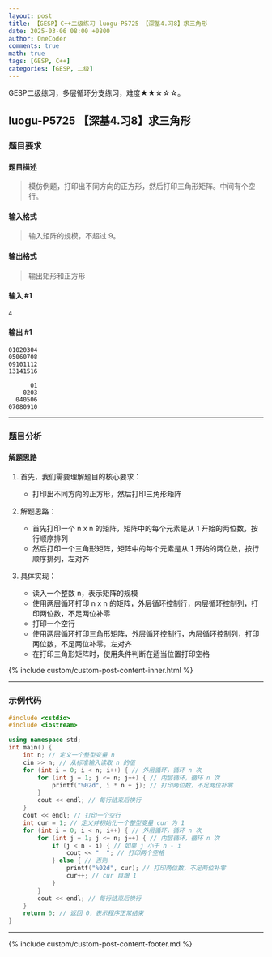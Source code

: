 ```yaml
---
layout: post
title: 【GESP】C++二级练习 luogu-P5725 【深基4.习8】求三角形
date: 2025-03-06 08:00 +0800
author: OneCoder
comments: true
math: true
tags: [GESP, C++]
categories: [GESP, 二级]
---
```

GESP二级练习，多层循环分支练习，难度★★☆☆☆。

<!--more-->

## luogu-P5725 【深基4.习8】求三角形

### 题目要求

#### 题目描述

>模仿例题，打印出不同方向的正方形，然后打印三角形矩阵。中间有个空行。

#### 输入格式

>输入矩阵的规模，不超过 $9$。

#### 输出格式

>输出矩形和正方形

#### 输入 #1

```console
4
```

#### 输出 #1

```console
01020304
05060708
09101112
13141516

      01
    0203
  040506
07080910
```

---

### 题目分析

#### 解题思路

1. 首先，我们需要理解题目的核心要求：
   - 打印出不同方向的正方形，然后打印三角形矩阵

2. 解题思路：
   - 首先打印一个 n x n 的矩阵，矩阵中的每个元素是从 1 开始的两位数，按行顺序排列
   - 然后打印一个三角形矩阵，矩阵中的每个元素是从 1 开始的两位数，按行顺序排列，左对齐

3. 具体实现：
   - 读入一个整数 n，表示矩阵的规模
   - 使用两层循环打印 n x n 的矩阵，外层循环控制行，内层循环控制列，打印两位数，不足两位补零
   - 打印一个空行
   - 使用两层循环打印三角形矩阵，外层循环控制行，内层循环控制列，打印两位数，不足两位补零，左对齐
   - 在打印三角形矩阵时，使用条件判断在适当位置打印空格

{% include custom/custom-post-content-inner.html %}

---

### 示例代码

```cpp
#include <cstdio>
#include <iostream>

using namespace std;
int main() {
    int n; // 定义一个整型变量 n
    cin >> n; // 从标准输入读取 n 的值
    for (int i = 0; i < n; i++) { // 外层循环，循环 n 次
        for (int j = 1; j <= n; j++) { // 内层循环，循环 n 次
            printf("%02d", i * n + j); // 打印两位数，不足两位补零
        }
        cout << endl; // 每行结束后换行
    }
    cout << endl; // 打印一个空行
    int cur = 1; // 定义并初始化一个整型变量 cur 为 1
    for (int i = 0; i < n; i++) { // 外层循环，循环 n 次
        for (int j = 1; j <= n; j++) { // 内层循环，循环 n 次
            if (j < n - i) { // 如果 j 小于 n - i
                cout << "  "; // 打印两个空格
            } else { // 否则
                printf("%02d", cur); // 打印两位数，不足两位补零
                cur++; // cur 自增 1
            }
        }
        cout << endl; // 每行结束后换行
    }
    return 0; // 返回 0，表示程序正常结束
}
```

---

{% include custom/custom-post-content-footer.md %}
